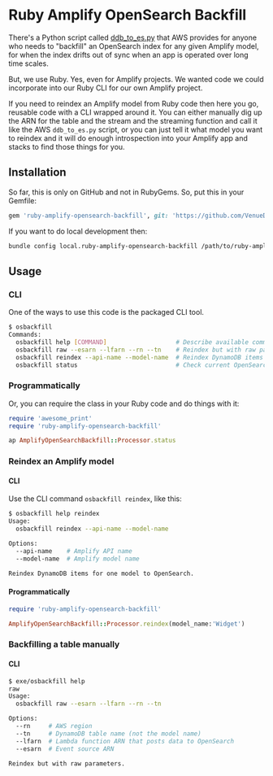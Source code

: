 # Ruby Amplify OpenSearch Backfill

There's a Python script called [ddb_to_es.py](https://github.com/aws-amplify/amplify-category-api/blob/main/packages/graphql-elasticsearch-transformer/scripts/ddb_to_es.py) that AWS provides for anyone who needs to "backfill" an OpenSearch index for any given Amplify model, for when the index drifts out of sync when an app is operated over long time scales.

But, we use Ruby.  Yes, even for Amplify projects.  We wanted code we could incorporate into our Ruby CLI for our own Amplify project.

If you need to reindex an Amplify model from Ruby code then here you go, reusable code with a CLI wrapped around it.  You can either manually dig up the ARN for the table and the stream and the streaming function and call it like the AWS `ddb_to_es.py` script, or you can just tell it what model you want to reindex and it will do enough introspection into your Amplify app and stacks to find those things for you.

## Installation

So far, this is only on GitHub and not in RubyGems.  So, put this in your Gemfile:

```ruby
gem 'ruby-amplify-opensearch-backfill', git: 'https://github.com/VenueDriver/ruby-amplify-opensearch-backfill', branch: 'production'
```

If you want to do local development then:

```bash
bundle config local.ruby-amplify-opensearch-backfill /path/to/ruby-amplify-opensearch-backfill
```

## Usage

### CLI

One of the ways to use this code is the packaged CLI tool.

```bash
$ osbackfill
Commands:
  osbackfill help [COMMAND]                   # Describe available commands or one specific command
  osbackfill raw --esarn --lfarn --rn --tn    # Reindex but with raw parameters.
  osbackfill reindex --api-name --model-name  # Reindex DynamoDB items for one model to OpenSearch.
  osbackfill status                           # Check current OpenSearch configuration for this Amplify app.
```

### Programmatically

Or, you can require the class in your Ruby code and do things with it:

```ruby
require 'awesome_print'
require 'ruby-amplify-opensearch-backfill'

ap AmplifyOpenSearchBackfill::Processor.status
```

### Reindex an Amplify model

#### CLI

Use the CLI command `osbackfill reindex`, like this:

```bash
$ osbackfill help reindex
Usage:
  osbackfill reindex --api-name --model-name

Options:
  --api-name    # Amplify API name
  --model-name  # Amplify model name

Reindex DynamoDB items for one model to OpenSearch.
```

#### Programmatically

```ruby
require 'ruby-amplify-opensearch-backfill'

AmplifyOpenSearchBackfill::Processor.reindex(model_name:'Widget')
```

### Backfilling a table manually

#### CLI

```bash
$ exe/osbackfill help 
raw
Usage:
  osbackfill raw --esarn --lfarn --rn --tn

Options:
  --rn     # AWS region
  --tn     # DynamoDB table name (not the model name)
  --lfarn  # Lambda function ARN that posts data to OpenSearch
  --esarn  # Event source ARN

Reindex but with raw parameters.
```
